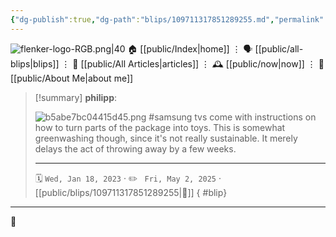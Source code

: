 ```yaml
---
{"dg-publish":true,"dg-path":"blips/109711317851289255.md","permalink":"/blips/109711317851289255/","title":"philipp on mastodon @ 2023-01-18","created":"2023-01-18T17:10:56","updated":"2025-05-02T08:50:43"}
---
```



<div class="transclusion internal-embed is-loaded"><div class="markdown-embed">




![flenker-logo-RGB.png|40](/img/user/attachments/flenker-logo-RGB.png)
🏠 [[public/Index\|home]]  ⋮ 🗣️ [[public/all-blips\|blips]] ⋮  📝 [[public/All Articles\|articles]]  ⋮ 🕰️ [[public/now\|now]] ⋮ 🪪 [[public/About Me\|about me]]


</div></div>


> [!summary] **philipp**:
>
> ![b5abe7bc04415d45.png](/img/user/attachments/b5abe7bc04415d45.png)
> #samsung tvs come with instructions on how to turn parts of the package into toys. This is somewhat greenwashing though, since it's not really sustainable. It merely delays the act of throwing away by a few weeks.
> - - -
>
> 🗓️ <code>Wed, Jan 18, 2023</code>  · ✏️ <code> Fri, May 2, 2025</code>  · [[public/blips/109711317851289255\|🔗]]
{ #blip}


- - -

 👾

